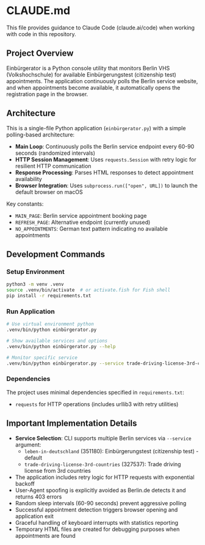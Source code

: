 # CLAUDE.md

This file provides guidance to Claude Code (claude.ai/code) when working with code in this repository.

## Project Overview

Einbürgerator is a Python console utility that monitors Berlin VHS (Volkshochschule) for available Einbürgerungstest (citizenship test) appointments. The application continuously polls the Berlin service website, and when appointments become available, it automatically opens the registration page in the browser.

## Architecture

This is a single-file Python application (`einbürgerator.py`) with a simple polling-based architecture:

- **Main Loop**: Continuously polls the Berlin service endpoint every 60-90 seconds (randomized intervals)
- **HTTP Session Management**: Uses `requests.Session` with retry logic for resilient HTTP communication
- **Response Processing**: Parses HTML responses to detect appointment availability
- **Browser Integration**: Uses `subprocess.run(["open", URL])` to launch the default browser on macOS

Key constants:
- `MAIN_PAGE`: Berlin service appointment booking page
- `REFRESH_PAGE`: Alternative endpoint (currently unused)
- `NO_APPOINTMENTS`: German text pattern indicating no available appointments

## Development Commands

### Setup Environment
```bash
python3 -m venv .venv
source .venv/bin/activate  # or activate.fish for Fish shell
pip install -r requirements.txt
```

### Run Application
```bash
# Use virtual environment python
.venv/bin/python einbürgerator.py

# Show available services and options
.venv/bin/python einbürgerator.py --help

# Monitor specific service
.venv/bin/python einbürgerator.py --service trade-driving-license-3rd-countries
```

### Dependencies
The project uses minimal dependencies specified in `requirements.txt`:
- `requests` for HTTP operations (includes urllib3 with retry utilities)

## Important Implementation Details

- **Service Selection**: CLI supports multiple Berlin services via `--service` argument:
  - `leben-in-deutschland` (351180): Einbürgerungstest (citizenship test) - default
  - `trade-driving-license-3rd-countries` (327537): Trade driving license from 3rd countries
- The application includes retry logic for HTTP requests with exponential backoff
- User-Agent spoofing is explicitly avoided as Berlin.de detects it and returns 403 errors
- Random sleep intervals (60-90 seconds) prevent aggressive polling
- Successful appointment detection triggers browser opening and application exit
- Graceful handling of keyboard interrupts with statistics reporting
- Temporary HTML files are created for debugging purposes when appointments are found